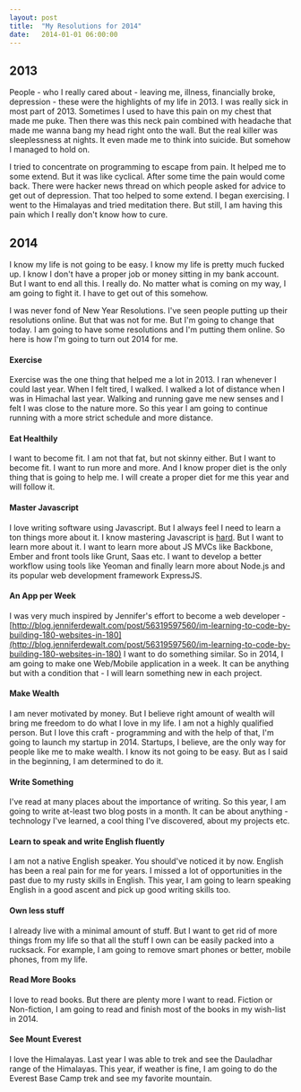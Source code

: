 ```yaml
---
layout: post
title:  "My Resolutions for 2014"
date:   2014-01-01 06:00:00
---
```


2013
----

People - who I really cared about - leaving me, illness, financially broke, depression - these were the highlights of my life in 2013. I was really sick in most part of 2013. Sometimes I used to have this pain on my chest that made me puke. Then there was this neck pain combined with headache that made me wanna bang my head right onto the wall. But the real killer was sleeplessness at nights. It even made me to think into suicide. But somehow I managed to hold on.

I tried to concentrate on programming to escape from pain. It helped me to some extend. But it was like cyclical. After some time the pain would come back. There were hacker news thread on which people asked for advice to get out of depression. That too helped to some extend. I began exercising. I went to the Himalayas and tried meditation there. But still, I am having this pain which I really don't know how to cure.

2014
----
I know my life is not going to be easy. I know my life is pretty much fucked up. I know I don't have a proper job or money sitting in my bank account. But I want to end all this. I really do. No matter what is coming on my way, I am going to fight it. I have to get out of this somehow.

I was never fond of New Year Resolutions. I've seen people putting up their resolutions online. But that was not for me. But I'm going to change that today. I am going to have some resolutions and I'm putting them online. So here is how I'm going to turn out 2014 for me.

#### Exercise
Exercise was the one thing that helped me a lot in 2013. I ran whenever I could last year. When I felt tired, I walked. I walked a lot of distance when I was in Himachal last year. Walking and running gave me new senses and I felt I was close to the nature more. So this year I am going to continue running with a more strict schedule and more distance.

#### Eat Healthily
I want to become fit. I am not that fat, but not skinny either. But I want to become fit. I want to run more and more. And I know proper diet is the only thing that is going to help me. I will create a proper diet for me this year and will follow it.

#### Master Javascript
I love writing software using Javascript. But I always feel I need to learn a ton things more about it. I know mastering Javascript is [hard](http://www.clientcide.com/deep-thoughts/why-its-a-good-idea-to-be-a-javascript-developer-and-what-it-takes-to-be-one/). But I want to learn more about it. I want to learn more about JS MVCs like Backbone, Ember and front tools like Grunt, Saas etc. I want to develop a better workflow using tools like Yeoman and finally learn more about Node.js and its popular web development framework ExpressJS.

#### An App per Week
I was very much inspired by Jennifer's effort to become a web developer - [http://blog.jenniferdewalt.com/post/56319597560/im-learning-to-code-by-building-180-websites-in-180](http://blog.jenniferdewalt.com/post/56319597560/im-learning-to-code-by-building-180-websites-in-180) I want to do something similar. So in 2014, I am going to make one Web/Mobile application in a week. It can be anything but with a condition that - I will learn something new in each project.

#### Make Wealth
I am never motivated by money. But I believe right amount of wealth will bring me freedom to do what I love in my life. I am not a highly qualified person. But I love this craft - programming and with the help of that, I'm going to launch my startup in 2014. Startups, I believe, are the only way for people like me to make wealth. I know its not going to be easy. But as I said in the beginning, I am determined to do it.

#### Write Something
I've read at many places about the importance of writing. So this year, I am going to write at-least two blog posts in a month. It can be about anything - technology I've learned, a cool thing I've discovered, about my projects etc.

#### Learn to speak and write English fluently
I am not a native English speaker. You should've noticed it by now. English has been a real pain for me for years. I missed a lot of opportunities in the past due to my rusty skills in English. This year, I am going to learn speaking English in a good ascent and pick up good writing skills too.

#### Own less stuff
I already live with a minimal amount of stuff. But I want to get rid of more things from my life so that all the stuff I own can be easily packed into a rucksack. For example, I am going to remove smart phones or better, mobile phones, from my life.

#### Read More Books
I love to read books. But there are plenty more I want to read. Fiction or Non-fiction, I am going to read and finish most of the books in my wish-list in 2014.

#### See Mount Everest
I love the Himalayas. Last year I was able to trek and see the Dauladhar range of the Himalayas. This year, if weather is fine, I am going to do the Everest Base Camp trek and see my favorite mountain.